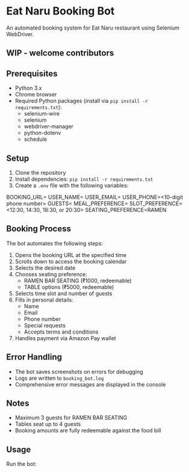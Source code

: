 # Eat Naru Booking Bot

An automated booking system for Eat Naru restaurant using Selenium WebDriver.

## WIP - welcome contributors 

## Prerequisites

- Python 3.x
- Chrome browser
- Required Python packages (install via `pip install -r requirements.txt`):
  - selenium-wire
  - selenium
  - webdriver-manager
  - python-dotenv
  - schedule

## Setup

1. Clone the repository
2. Install dependencies: `pip install -r requirements.txt`
3. Create a `.env` file with the following variables:


BOOKING_URL=<restaurant booking URL>
USER_NAME=<your name>
USER_EMAIL=<your email>
USER_PHONE=<10-digit phone number>
GUESTS=<number of guests>
MEAL_PREFERENCE=<LUNCH or DINNER>
SLOT_PREFERENCE=<12:30, 14:30, 18:30, or 20:30>
SEATING_PREFERENCE=RAMEN



## Booking Process

The bot automates the following steps:

1. Opens the booking URL at the specified time
2. Scrolls down to access the booking calendar
3. Selects the desired date
4. Chooses seating preference:
   - RAMEN BAR SEATING (₹1000, redeemable)
   - TABLE options (₹5000, redeemable)
5. Selects time slot and number of guests
6. Fills in personal details:
   - Name
   - Email
   - Phone number
   - Special requests
   - Accepts terms and conditions
7. Handles payment via Amazon Pay wallet

## Error Handling

- The bot saves screenshots on errors for debugging
- Logs are written to `booking_bot.log`
- Comprehensive error messages are displayed in the console

## Notes

- Maximum 3 guests for RAMEN BAR SEATING
- Tables seat up to 4 guests
- Booking amounts are fully redeemable against the food bill

## Usage

Run the bot:
